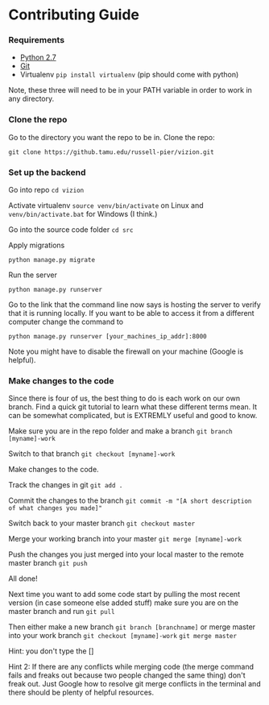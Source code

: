 # Contributing Guide

### Requirements
- [Python 2.7](https://www.python.org/downloads/)
- [Git](https://git-scm.com/downloads)
- Virtualenv `pip install virtualenv` (pip should come with python)

Note, these three will need to be in your PATH variable in order to work in any directory.

### Clone the repo



Go to the directory you want the repo to be in. Clone the repo:
```
git clone https://github.tamu.edu/russell-pier/vizion.git
```

### Set up the backend
Go into repo `cd vizion`

Activate virtualenv `source venv/bin/activate` on Linux and `venv/bin/activate.bat` for Windows (I think.)

Go into the source code folder `cd src` 

Apply migrations
```
python manage.py migrate
```

Run the server
```
python manage.py runserver
``` 
Go to the link that the command line now says is hosting the server to verify that it is running locally. If you want to be able to access it from a different computer change the command to 
```
python manage.py runserver [your_machines_ip_addr]:8000
```
Note you might have to disable the firewall on your machine (Google is helpful).

### Make changes to the code
Since there is four of us, the best thing to do is each work on our own branch. Find a quick git tutorial to learn what these different terms mean. It can be somewhat complicated, but is EXTREMLY useful and good to know.

Make sure you are in the repo folder and make a branch `git branch [myname]-work`

Switch to that branch `git checkout [myname]-work`

Make changes to the code.

Track the changes in git `git add .`

Commit the changes to the branch `git commit -m "[A short description of what changes you made]"`

Switch back to your master branch `git checkout master`

Merge your working branch into your master `git merge [myname]-work`

Push the changes you just merged into your local master to the remote master branch `git push`

All done!

Next time you want to add some code start by pulling the most recent version (in case someone else added stuff) make sure you are on the master branch and run `git pull`

Then either make a new branch `git branch [branchname]` or merge master into your work branch `git checkout [myname]-work` `git merge master`

Hint: you don't type the []

Hint 2: If there are any conflicts while merging code (the merge command fails and freaks out because two people changed the same thing) don't freak out. Just Google how to resolve git merge conflicts in the terminal and there should be plenty of helpful resources.
